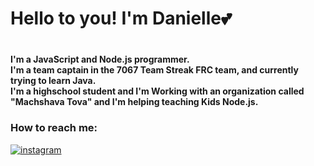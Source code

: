 <h1>Hello to you! I'm Danielle💕<h1>
<h4>I'm a JavaScript and Node.js programmer. <br>
I'm a team captain in the 7067 Team Streak FRC team, and currently trying to learn Java.<br>
I'm a highschool student and I'm Working with an organization called "Machshava Tova" and I'm helping teaching Kids Node.js.</h4>

  
  <h3> How to reach me: </h3>
  <a href = "https://www.instagram.com/danielle.melamed/"><img alt="instagram" src="https://cdn-icons-png.flaticon.com/512/733/733558.png"></a>
  


<!--
**Danielle-Melamed/Danielle-Melamed** is a ✨ _special_ ✨ repository because its `README.md` (this file) appears on your GitHub profile.

Here are some ideas to get you started:

- 🔭 I’m currently working on ...
- 🌱 I’m currently learning ...
- 👯 I’m looking to collaborate on ...
- 🤔 I’m looking for help with ...
- 💬 Ask me about ...
- 📫 How to reach me: ...
- 😄 Pronouns: ...
- ⚡ Fun fact: ...
-->
